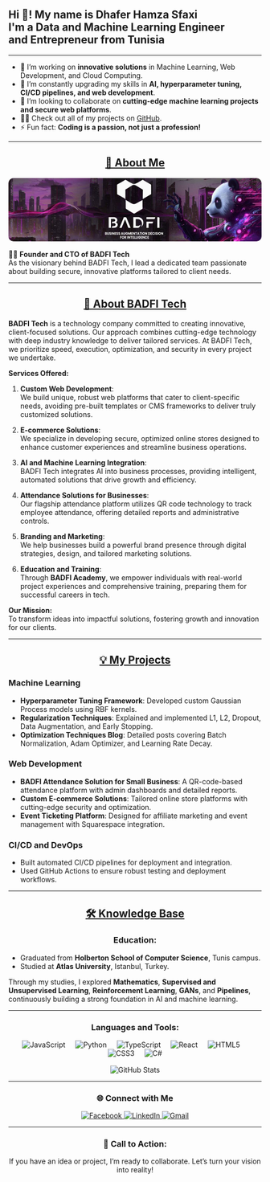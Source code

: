 <h2 align="left">Hi 👋! My name is Dhafer Hamza Sfaxi <br/> I'm a Data and Machine Learning Engineer <br/> and Entrepreneur from Tunisia </h2>

---

- 🔭 I’m working on **innovative solutions** in Machine Learning, Web Development, and Cloud Computing.
- 🌱 I’m constantly upgrading my skills in **AI, hyperparameter tuning, CI/CD pipelines, and web development**.
- 🤝 I’m looking to collaborate on **cutting-edge machine learning projects and secure web platforms**.
- 👨‍💻 Check out all of my projects on [GitHub](https://github.com/dhafer-H-S).
- ⚡ Fun fact: **Coding is a passion, not just a profession!**

---

<h2 align="center"><u><b>🚀 About Me</b></u></h2>
<div align="center">
  <a href="https://www.badfi.tech" target="_blank">
    <img src="BADFI-Tech.png" alt="BADFI Tech - Dhafer Hamza Sfaxi - Founder and CTO" style="border-radius: 10px; max-width: 100%;" />
  </a>
</div>

👨‍💼 **Founder and CTO of BADFI Tech**  
As the visionary behind BADFI Tech, I lead a dedicated team passionate about building secure, innovative platforms tailored to client needs.

---

<h2 align="center"><u><b>🌟 About BADFI Tech</b></u></h2>

**BADFI Tech** is a technology company committed to creating innovative, client-focused solutions. Our approach combines cutting-edge technology with deep industry knowledge to deliver tailored services. At BADFI Tech, we prioritize speed, execution, optimization, and security in every project we undertake.

**Services Offered:**
1. **Custom Web Development**:  
   We build unique, robust web platforms that cater to client-specific needs, avoiding pre-built templates or CMS frameworks to deliver truly customized solutions.

2. **E-commerce Solutions**:  
   We specialize in developing secure, optimized online stores designed to enhance customer experiences and streamline business operations.

3. **AI and Machine Learning Integration**:  
   BADFI Tech integrates AI into business processes, providing intelligent, automated solutions that drive growth and efficiency.

4. **Attendance Solutions for Businesses**:  
   Our flagship attendance platform utilizes QR code technology to track employee attendance, offering detailed reports and administrative controls.

5. **Branding and Marketing**:  
   We help businesses build a powerful brand presence through digital strategies, design, and tailored marketing solutions.

6. **Education and Training**:  
   Through **BADFI Academy**, we empower individuals with real-world project experiences and comprehensive training, preparing them for successful careers in tech.

**Our Mission:**  
To transform ideas into impactful solutions, fostering growth and innovation for our clients.

---

<h2 align="center"><u><b>💡 My Projects</b></u></h2>

### Machine Learning
- **Hyperparameter Tuning Framework**: Developed custom Gaussian Process models using RBF kernels.
- **Regularization Techniques**: Explained and implemented L1, L2, Dropout, Data Augmentation, and Early Stopping.
- **Optimization Techniques Blog**: Detailed posts covering Batch Normalization, Adam Optimizer, and Learning Rate Decay.

### Web Development
- **BADFI Attendance Solution for Small Business**: A QR-code-based attendance platform with admin dashboards and detailed reports.
- **Custom E-commerce Solutions**: Tailored online store platforms with cutting-edge security and optimization.
- **Event Ticketing Platform**: Designed for affiliate marketing and event management with Squarespace integration.

### CI/CD and DevOps
- Built automated CI/CD pipelines for deployment and integration.
- Used GitHub Actions to ensure robust testing and deployment workflows.

---

<h2 align="center"><u><b>🛠️ Knowledge Base</b></u></h2>

<h3 align="center">Education:</h3>

- Graduated from **Holberton School of Computer Science**, Tunis campus.
- Studied at **Atlas University**, Istanbul, Turkey.

Through my studies, I explored **Mathematics**, **Supervised and Unsupervised Learning**, **Reinforcement Learning**, **GANs**, and **Pipelines**, continuously building a strong foundation in AI and machine learning.

---

<h3 align="center">Languages and Tools:</h3>
<div align="center">
  <img src="https://cdn.jsdelivr.net/gh/devicons/devicon/icons/javascript/javascript-original.svg" height="30" alt="JavaScript" />
  <img width="12" />
  <img src="https://cdn.jsdelivr.net/gh/devicons/devicon/icons/python/python-original.svg" height="30" alt="Python" />
  <img width="12" />
  <img src="https://cdn.jsdelivr.net/gh/devicons/devicon/icons/typescript/typescript-original.svg" height="30" alt="TypeScript" />
  <img width="12" />
  <img src="https://cdn.jsdelivr.net/gh/devicons/devicon/icons/react/react-original.svg" height="30" alt="React" />
  <img width="12" />
  <img src="https://cdn.jsdelivr.net/gh/devicons/devicon/icons/html5/html5-original.svg" height="30" alt="HTML5" />
  <img width="12" />
  <img src="https://cdn.jsdelivr.net/gh/devicons/devicon/icons/css3/css3-original.svg" height="30" alt="CSS3" />
  <img width="12" />
  <img src="https://cdn.jsdelivr.net/gh/devicons/devicon/icons/csharp/csharp-original.svg" height="30" alt="C#" />
</div>

<p align="center"><img align="center" src="https://github-readme-stats.vercel.app/api/top-langs?username=dhafer-H-S&show_icons=true&locale=en&layout=compact" alt="GitHub Stats" /></p>

---

<h3 align="center">🌐 Connect with Me</h3>
<div align="center">
  <a href="https://fr-fr.facebook.com/people/Dhafer-Hamza-Sfaxi/pfbid0ytLKYnhYKXkEfM3q6ALPSyxqaqpKHg7447twHYgvYqUtDhbgL6gByBMFfoSctqRvl/" target="_blank">
    <img src="https://img.shields.io/badge/Facebook-1877F2?style=for-the-badge&logo=facebook&logoColor=white" alt="Facebook"/>
  </a>
  <a href="https://www.linkedin.com/in/dhafer-hamza-sfaxi-ba0862253/" target="_blank">
    <img src="https://img.shields.io/badge/Linked%20In-0A66C2.svg?style=for-the-badge&logo=linkedin&logoColor=white" alt="LinkedIn"/>
  </a>
  <a href="mailto:dhaferhamzasfaxi1@gmail.com">
    <img src="https://img.shields.io/badge/Gmail-D14836?style=for-the-badge&logo=gmail&logoColor=white" alt="Gmail"/>
  </a>
</div>

---

<h3 align="center">📢 Call to Action:</h3>
<p align="center">
If you have an idea or project, I’m ready to collaborate. Let’s turn your vision into reality!
</p>
